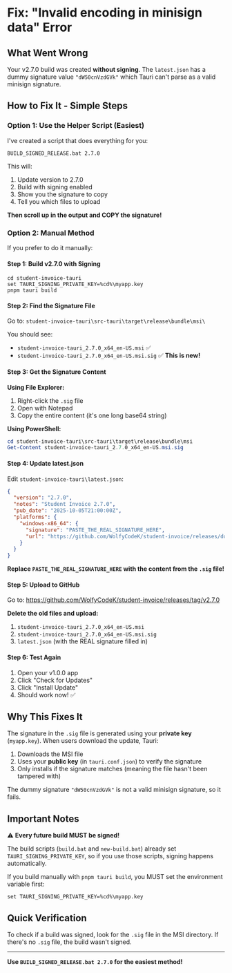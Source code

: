 # Fix: "Invalid encoding in minisign data" Error

## What Went Wrong

Your v2.7.0 build was created **without signing**. The `latest.json` has a dummy signature value `"dW50cnVzdGVk"` which Tauri can't parse as a valid minisign signature.

## How to Fix It - Simple Steps

### Option 1: Use the Helper Script (Easiest)

I've created a script that does everything for you:

```batch
BUILD_SIGNED_RELEASE.bat 2.7.0
```

This will:
1. Update version to 2.7.0
2. Build with signing enabled
3. Show you the signature to copy
4. Tell you which files to upload

**Then scroll up in the output and COPY the signature!**

### Option 2: Manual Method

If you prefer to do it manually:

#### Step 1: Build v2.7.0 with Signing

```batch
cd student-invoice-tauri
set TAURI_SIGNING_PRIVATE_KEY=%cd%\myapp.key
pnpm tauri build
```

#### Step 2: Find the Signature File

Go to: `student-invoice-tauri\src-tauri\target\release\bundle\msi\`

You should see:
- `student-invoice-tauri_2.7.0_x64_en-US.msi` ✅
- `student-invoice-tauri_2.7.0_x64_en-US.msi.sig` ✅ **This is new!**

#### Step 3: Get the Signature Content

**Using File Explorer:**
1. Right-click the `.sig` file
2. Open with Notepad
3. Copy the entire content (it's one long base64 string)

**Using PowerShell:**
```powershell
cd student-invoice-tauri\src-tauri\target\release\bundle\msi
Get-Content student-invoice-tauri_2.7.0_x64_en-US.msi.sig
```

#### Step 4: Update latest.json

Edit `student-invoice-tauri\latest.json`:

```json
{
  "version": "2.7.0",
  "notes": "Student Invoice 2.7.0",
  "pub_date": "2025-10-05T21:00:00Z",
  "platforms": {
    "windows-x86_64": {
      "signature": "PASTE_THE_REAL_SIGNATURE_HERE",
      "url": "https://github.com/WolfyCodeK/student-invoice/releases/download/v2.7.0/student-invoice-tauri_2.7.0_x64_en-US.msi"
    }
  }
}
```

**Replace `PASTE_THE_REAL_SIGNATURE_HERE` with the content from the `.sig` file!**

#### Step 5: Upload to GitHub

Go to: https://github.com/WolfyCodeK/student-invoice/releases/tag/v2.7.0

**Delete the old files and upload:**
1. `student-invoice-tauri_2.7.0_x64_en-US.msi`
2. `student-invoice-tauri_2.7.0_x64_en-US.msi.sig`
3. `latest.json` (with the REAL signature filled in)

#### Step 6: Test Again

1. Open your v1.0.0 app
2. Click "Check for Updates"
3. Click "Install Update"
4. Should work now! ✅

## Why This Fixes It

The signature in the `.sig` file is generated using your **private key** (`myapp.key`). When users download the update, Tauri:

1. Downloads the MSI file
2. Uses your **public key** (in `tauri.conf.json`) to verify the signature
3. Only installs if the signature matches (meaning the file hasn't been tampered with)

The dummy signature `"dW50cnVzdGVk"` is not a valid minisign signature, so it fails.

## Important Notes

⚠️ **Every future build MUST be signed!**

The build scripts (`build.bat` and `new-build.bat`) already set `TAURI_SIGNING_PRIVATE_KEY`, so if you use those scripts, signing happens automatically.

If you build manually with `pnpm tauri build`, you MUST set the environment variable first:
```batch
set TAURI_SIGNING_PRIVATE_KEY=%cd%\myapp.key
```

## Quick Verification

To check if a build was signed, look for the `.sig` file in the MSI directory. If there's no `.sig` file, the build wasn't signed.

---

**Use `BUILD_SIGNED_RELEASE.bat 2.7.0` for the easiest method!**

